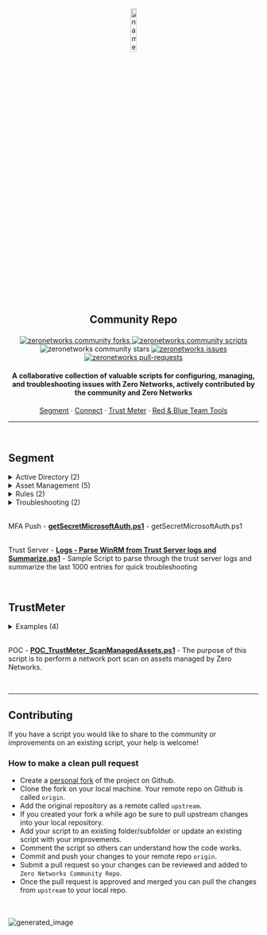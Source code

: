 <br>
    
<p align="center"><img src="https://avatars.githubusercontent.com/u/46243031?s=200&v=4" alt="name" width="15%"></p>
<h2><p align="center">Community Repo</p></h2>

<p align="center">
<a href="https://github.com/zeronetworks/Community/fork" target="blank">
<img src="https://img.shields.io/github/forks/zeronetworks/Community?style=flat-square" alt="zeronetworks community forks"/>
</a>
<a href="https://github.com/zeronetworks/Community/stargazers" target="blank">
<img src="https://img.shields.io/github/stars/zeronetworks/Community?style=flat-square" alt="zeronetworks community scripts"/>
</a>
<img src="https://img.shields.io/badge/scripts-14-blueviolet?style=flat-square" alt="zeronetworks community stars"/>
<a href="https://github.com/zeronetworks/Community/issues" target="blank">
<img src="https://img.shields.io/github/issues/zeronetworks/Community?style=flat-square" alt="zeronetworks issues"/>
</a>
<a href="https://github.com/zeronetworks/Community/pulls" target="blank">
<img src="https://img.shields.io/github/issues-pr/zeronetworks/Community?style=flat-square" alt="zeronetworks pull-requests"/>
</a>
<h4 align="center">A collaborative collection of valuable scripts for configuring, managing, and troubleshooting issues with Zero Networks, actively contributed by the community and Zero Networks </h4>


<p align="center">
    <a href="https://zeronetworks.com/zero-network-segment/" target="blank">Segment</a>
    ·
    <a href="https://zeronetworks.com/zero-networks-connect/">Connect</a>
    ·
    <a href="https://zeronetworks.com/trustmeter/">Trust Meter</a>
    ·
    <a href="https://github.com/zeronetworks/">Red & Blue Team Tools</a>
</p>

------

<br>

## Segment

<details>
<summary>Active Directory (2)</summary>

&nbsp;&nbsp;&nbsp;&nbsp;&nbsp;&nbsp;**[Get-ADGPOsWithFWRules.ps1](/home/runner/work/Community/Community/Segment/Active%20Directory/Get-ADGPOsWithFWRules.ps1)** - Gets any firewall rules associated with other AD group policies (GPOs)

&nbsp;&nbsp;&nbsp;&nbsp;&nbsp;&nbsp;**[purgeKerberosOnHosts.ps1](/home/runner/work/Community/Community/Segment/Active%20Directory/purgeKerberosOnHosts.ps1)** - This script accepts a CSV of remote Windows servers, and runs several command useful for forcing GPO processing


</details>



<details>
<summary>Asset Management (5)</summary>

&nbsp;&nbsp;&nbsp;&nbsp;&nbsp;&nbsp;**[CreateOTAssets.ps1](/home/runner/work/Community/Community/Segment/Asset%20Management/CreateOTAssets.ps1)** - Simple API Call to add an OT/IoT asset entry to Zero Networks

&nbsp;&nbsp;&nbsp;&nbsp;&nbsp;&nbsp;**[Move-ProtectToLearning.ps1](/home/runner/work/Community/Community/Segment/Asset%20Management/Move-ProtectToLearning.ps1)** - Move-ProtectToLearning.ps1 


&nbsp;&nbsp;&nbsp;&nbsp;&nbsp;&nbsp;**[Unprotect-ZNLearningButNotConnected.ps1](/home/runner/work/Community/Community/Segment/Asset%20Management/Unprotect-ZNLearningButNotConnected.ps1)** - Unprotect-ZNLearningButNotConnected.ps1 


&nbsp;&nbsp;&nbsp;&nbsp;&nbsp;&nbsp;**[enrollLinuxAsset.ps1](/home/runner/work/Community/Community/Segment/Asset%20Management/enrollLinuxAsset.ps1)** - This script accepts a CSV of Linux servers, and adds them to the Zero Networks dashboard as a manual Linux asset.

&nbsp;&nbsp;&nbsp;&nbsp;&nbsp;&nbsp;**[auditMonitoredAssets.ps1](/home/runner/work/Community/Community/Segment/Asset%20Management/auditMonitoredAssets.ps1)** - This script accepts a CSV of assets which SHOULD be monitored, and queries the ZN API to see if they are showing as monitored..


</details>



<details>
<summary>Rules (2)</summary>

&nbsp;&nbsp;&nbsp;&nbsp;&nbsp;&nbsp;**[Update-ZNBlockRulewithRiskyIps.ps1](/home/runner/work/Community/Community/Segment/Rules/Update-ZNBlockRulewithRiskyIps.ps1)** - Update-ZNBlockRulewithRiskyIps.ps1 


&nbsp;&nbsp;&nbsp;&nbsp;&nbsp;&nbsp;**[Update-ZNOutboundBlockfromURLFile.ps1](/home/runner/work/Community/Community/Segment/Rules/Update-ZNOutboundBlockfromURLFile.ps1)** - Update-ZNOutboundBlockfromURLFile.ps1 



</details>



<details>
<summary>Troubleshooting (2)</summary>

&nbsp;&nbsp;&nbsp;&nbsp;&nbsp;&nbsp;**[Network Port Connectivity Check.ps1](/home/runner/work/Community/Community/Segment/Troubleshooting/Network%20Port%20Connectivity%20Check.ps1)** - Does network connectivity Test on Clients and Trust Server on the required ports based on the Deployment guide

&nbsp;&nbsp;&nbsp;&nbsp;&nbsp;&nbsp;**[ZN_Troubleshooter_v01.ps1](/home/runner/work/Community/Community/Segment/Troubleshooting/ZN_Troubleshooter_v01.ps1)** - ZN_Troubleshooter_v01.ps1 



</details>


<br>MFA Push - **[getSecretMicrosoftAuth.ps1](Segment/MFA%20Push/getSecretMicrosoftAuth.ps1)** - getSecretMicrosoftAuth.ps1 


<br>Trust Server - **[Logs - Parse WinRM from Trust Server logs and Summarize.ps1](Segment/Trust%20Server/Logs%20-%20Parse%20WinRM%20from%20Trust%20Server%20logs%20and%20Summarize.ps1)** - Sample Script to parse through the trust server logs and summarize the last 1000 entries for quick troubleshooting


<br>

## TrustMeter

<details>
<summary>Examples (4)</summary>

&nbsp;&nbsp;&nbsp;&nbsp;&nbsp;&nbsp;**[Ex1 - Simple scan for open ports on all AD assets.ps1](/home/runner/work/Community/Community/TrustMeter/Examples/Ex1%20-%20Simple%20scan%20for%20open%20ports%20on%20all%20AD%20assets.ps1)** - Example 1 - Scans for open ports on any AD asset within the Domain

&nbsp;&nbsp;&nbsp;&nbsp;&nbsp;&nbsp;**[Ex2 - Simple scan for open ports on all AD Assets in Forest.ps1](/home/runner/work/Community/Community/TrustMeter/Examples/Ex2%20-%20Simple%20scan%20for%20open%20ports%20on%20all%20AD%20Assets%20in%20Forest.ps1)** - Example 2 - Scans for open ports on any AD asset within the AD Forest

&nbsp;&nbsp;&nbsp;&nbsp;&nbsp;&nbsp;**[Ex3 - Scan an list of IP Ranges.ps1](/home/runner/work/Community/Community/TrustMeter/Examples/Ex3%20-%20Scan%20an%20list%20of%20IP%20Ranges.ps1)** - Example 3 - Scans for open ports on an AD asset and any IP residing in the provided input IP ranges

&nbsp;&nbsp;&nbsp;&nbsp;&nbsp;&nbsp;**[Ex4 - Scan for open ports and parse JSON output.ps1](/home/runner/work/Community/Community/TrustMeter/Examples/Ex4%20-%20Scan%20for%20open%20ports%20and%20parse%20JSON%20output.ps1)** - Example 4 - Scans for open ports on any asset and IP range. After scan, parse JSON results from report


</details>


<br>POC - **[POC_TrustMeter_ScanManagedAssets.ps1](TrustMeter/POC/POC_TrustMeter_ScanManagedAssets.ps1)** - The purpose of this script is to perform a network port scan on assets managed by Zero Networks.

<br>

---

## Contributing

If you have a script you would like to share to the community or improvements on an existing script, your help is welcome!

### How to make a clean pull request

- Create a [personal fork](https://github.com/zeronetworks/Community/fork) of the project on Github.
- Clone the fork on your local machine. Your remote repo on Github is called `origin`.
- Add the original repository as a remote called `upstream`.
- If you created your fork a while ago be sure to pull upstream changes into your local repository.
- Add your script to an existing folder/subfolder or update an existing script with your improvements.
- Comment the script so others can understand how the code works.
- Commit and push your changes to your remote repo `origin`.
- Submit a pull request so your changes can be reviewed and added to `Zero Networks Community Repo`.
- Once the pull request is approved and merged you can pull the changes from `upstream` to your local repo.

<br><br>
![generated_image](https://img.shields.io/badge/generated%20date-07/19/2023%2019:43:53-blue)
